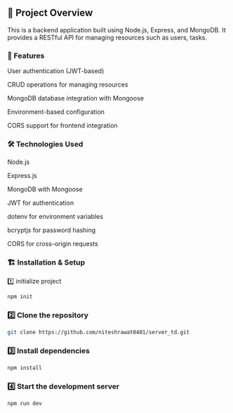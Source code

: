 ## 📌 Project Overview

This is a backend application built using Node.js, Express, and MongoDB. It provides a RESTful API for managing resources such as users, tasks.

### 🚀 Features

User authentication (JWT-based)

CRUD operations for managing resources

MongoDB database integration with Mongoose

<!-- Middleware for error handling and validation -->

Environment-based configuration

CORS support for frontend integration

### 🛠️ Technologies Used

Node.js

Express.js

MongoDB with Mongoose

JWT for authentication

dotenv for environment variables

bcryptjs for password hashing

CORS for cross-origin requests

### 🏗️ Installation & Setup

1️⃣ initialize project
```bash
npm init
```

### 2️⃣ Clone the repository
```bash
git clone https://github.com/niteshrawat0401/server_td.git
```

### 3️⃣ Install dependencies
```bash
npm install
```

### 4️⃣  Start the development server
```bash
npm run dev
```